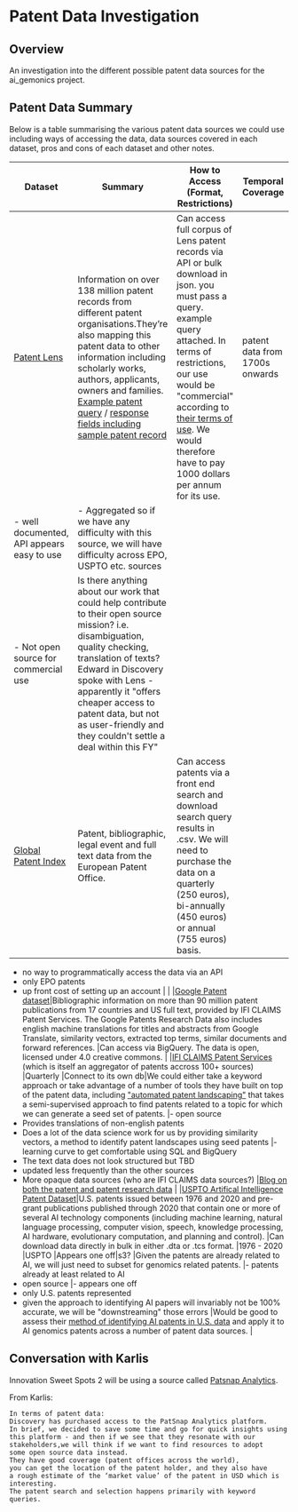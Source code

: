 # Patent Data Investigation

## Overview

An investigation into the different possible patent data sources for the ai_gemonics project.

## Patent Data Summary

Below is a table summarising the various patent data sources we could use including ways of accessing the data, data sources covered in each dataset, pros and cons of each dataset and other notes. 

|Dataset|Summary|How to Access (Format, Restrictions)|Temporal Coverage|Data Sources|Update Cadence |How to Store?|How will we find AI / genomics papers?|Pros|Cons|Notes                                                                                                                                                   |
|-------------------------------------------|-----------------------------------------------------------------------------------------------------------------------------------------------------------------------------------------------------------------------------------------------------------------------------------------------------------------------------------------------------------------|-------------------------------------------------------------------------------------------------------------------------------------------------------------------------------------------------------------------------------------------------------------------------------------------|------------------------------|--------------------------------------------------------------------------------------------------------------------------------------------------------|---------------|---------------------|----------------------------------------------------------------------------------------------------------------------------------------------------------------------------------------------------------------------------------------------------------------------------------------------|-----------------------------------------------------------------------------------------------------------------------------------------------------------------------------------------------------|---------------------------------------------------------------------------------------------------------------------------------------------------------------------------------------------------------------------------|--------------------------------------------------------------------------------------------------------------------------------------------------------|
|[Patent Lens](https://www.lens.org/)|Information on over 138 million patent records from different patent organisations.They’re also mapping this patent data to other information including scholarly works, authors, applicants, owners and families. [Example patent query](https://docs.api.lens.org/examples-patent.html) / [response fields including sample patent record](https://docs.api.lens.org/response-patent.html)                                                                         |Can access full corpus of Lens patent records via API or bulk download in json. you must pass a query. example query attached. In terms of restrictions, our use would be "commercial" according to [their terms of use](https://about.lens.org/lens-api-terms-of-use/). We would therefore have to pay 1000 dollars per annum for its use. |patent data from 1700s onwards|Microsoft Academic, CrossRef, ORCID, PubMed, Impactstory, CORE, European Patent Office, USPTO, IP Australia and World Intellectual Property Organisation|bi-monthly     |s3?                  |Likely take a keyword approach to querying the API across text fields like abstract (the patent document abstract text), description (the description text of the patent document), patent title (title of the patent/invention) and claims.                                                  |- Aggregated and in a single format so we won't have to spend time standardising data from EPO, UPSTO etc.  
- well documented, API appears easy to use                                               |- Aggregated so if we have any difficulty with this source, we will have difficulty across EPO, USPTO etc. sources 
- Not open source for commercial use                                                                    |Is there anything about our work that could help contribute to their open source mission? i.e. disambiguation, quality checking, translation of texts? Edward in Discovery spoke with Lens - apparently it "offers cheaper access to patent data, but not as user-friendly and they couldn't settle a deal within this FY"|
|[Global Patent Index](https://www.epo.org/searching-for-patents/technical/espacenet/gpi.html)                        |Patent, bibliographic, legal event and full text data from the European Patent Office.                                                                                                                                                                                                                                                                           |Can access patents via a front end search and download search query results in .csv. We will need to purchase the data on a quarterly (250 euros), bi-annually (450 euros) or annual (755 euros) basis.                                                                                    |                              |EPO                                                                                                                                                     |weekly         |s3?                  |Likely take a keyword approach, following [their search guidelines](https://documents.epo.org/projects/babylon/eponet.nsf/0/6648B645FE4F5C46C125839F00585141/$File/gpi_pocket_guide_V6_en.pdf) to query the database.                                                                                                                                                                                                      |                                                                                                                                                                                                     |- not open source 
- no way to programmatically access the data via an API 
- only EPO patents 
- up front cost of setting up an account                                                                                      |                                                                                                                                                        |
|[Google Patent dataset](https://console.cloud.google.com/marketplace/product/google_patents_public_datasets/google-patents-public-data?project=hp-data-dumps)|Bibliographic information on more than 90 million patent publications from 17 countries and US full text, provided by IFI CLAIMS Patent Services. The Google Patents Research Data also includes english machine translations for titles and abstracts from Google Translate, similarity vectors, extracted top terms, similar documents and forward references. |Can access via BigQuery. The data is open, licensed under 4.0 creative commons.                                                                                                                                                                                                            |                              |[IFI CLAIMS Patent Services](https://www.ificlaims.com/start.htm) (which is itself an aggregator of patents accross 100+ sources)                                                              |Quarterly      |Connect to its own db|We could either take a keyword approach or take advantage of a number of tools they have built on top of the patent data, including ["automated patent landscaping"](https://github.com/google/patents-public-data) that takes a semi-supervised approach to find patents related to a topic for which we can generate a seed set of patents. |- open source 
- Provides translations of non-english patents 
- Does a lot of the data science work for us by providing similarity vectors, a method to identify patent landscapes using seed patents |- learning curve to get comfortable using SQL and BigQuery 
- The text data does not look structured but TBD 
- updated less frequently than the other sources 
- More opaque data sources (who are IFI CLAIMS data sources?) |[Blog on both the patent and patent research data](https://cloud.google.com/blog/topics/public-datasets/google-patents-public-datasets-connecting-public-paid-and-private-patent-data)                                                                                                        |
|[USPTO Artifical Intelligence Patent Dataset](https://www.uspto.gov/ip-policy/economic-research/research-datasets/artificial-intelligence-patent-dataset)|U.S. patents issued between 1976 and 2020 and pre-grant publications published through 2020 that contain one or more of several AI technology components (including machine learning, natural language processing, computer vision, speech, knowledge processing, AI hardware, evolutionary computation, and planning and control).                              |Can download data directly in bulk in either .dta or .tcs format.                                                                                                                                                                                                                          |1976 - 2020                   |USPTO                                                                                                                                                   |Appears one off|s3?                  |Given the patents are already related to AI, we will just need to subset for genomics related patents.                                                                                                                                                                                        |- patents already at least related to AI 
- open source                                                                                                                                               |- appears one off 
- only U.S. patents represented  
- given the approach to identifying AI papers will invariably not be 100% accurate, we will be "downstreaming" those errors                                             |Would be good to assess their [method of identifying AI patents in U.S. data](https://link.springer.com/article/10.1007/s10961-021-09900-2) and apply it to AI genomics patents across a number of patent data sources. |

## Conversation with Karlis

Innovation Sweet Spots 2 will be using a source called [Patsnap Analytics](https://www.patsnap.com/solutions/life-sciences/?utm_source=google&utm_medium=cpc&utm_campaign=Brand+EMEA&utm_term=patsnap%20analytics&utm_content=583985439488&gclid=Cj0KCQjwxtSSBhDYARIsAEn0thSul559c13TJ1eG14zl7y1C7rVGN1KqYHviiHOet66ShIt3VmVca-AaAjJDEALw_wcB). 

From Karlis:

```
In terms of patent data:
Discovery has purchased access to the PatSnap Analytics platform. 
In brief, we decided to save some time and go for quick insights using 
this platform - and then if we see that they resonate with our 
stakeholders,we will think if we want to find resources to adopt 
some open source data instead.
They have good coverage (patent offices across the world), 
you can get the location of the patent holder, and they also have 
a rough estimate of the ‘market value’ of the patent in USD which is interesting. 
The patent search and selection happens primarily with keyword queries.
```